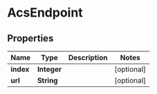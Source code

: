 

# AcsEndpoint


## Properties

| Name | Type | Description | Notes |
|------------ | ------------- | ------------- | -------------|
|**index** | **Integer** |  |  [optional] |
|**url** | **String** |  |  [optional] |



